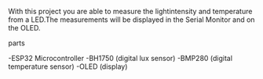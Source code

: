 With this project you are able to measure the lightintensity and temperature from a LED.The measurements will be displayed in the Serial Monitor and on the OLED.

parts

-ESP32 Microcontroller
-BH1750 (digital lux sensor)
-BMP280 (digital temperature sensor)
-OLED (display)

